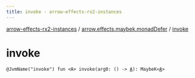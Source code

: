 ```yaml
---
title: invoke - arrow-effects-rx2-instances
---
```


[arrow-effects-rx2-instances](../index.html) / [arrow.effects.maybek.monadDefer](index.html) / [invoke](./invoke.html)

# invoke

`@JvmName("invoke") fun <A> invoke(arg0: () -> `[`A`](invoke.html#A)`): MaybeK<`[`A`](invoke.html#A)`>`